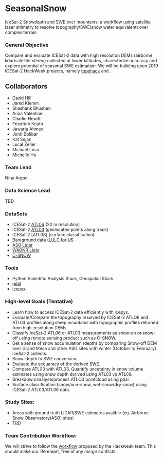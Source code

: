 # SeasonalSnow
IceSat-2 Snowdepth and SWE over mountains: a workflow using satellite laser altimetry to resolve topography/SWE(snow water equivalent) over complex terrain.

### General Objective
Compare and evaluate ICESat-2 data with high resolution DEMs (airborne lidar/satellite stereo) collected at lower latitudes, charecterize accuracy and explore potential of seasonal SWE estimation. We will be building upon 2019 ICESat-2 HackWeek projects, namely [topohack](https://github.com/ICESAT-2HackWeek/topohack) and []().

## Collaborators
- David Hill
- Jared Klemm
- Shashank Bhushan
- Anna Valentine
- Charlie Hewitt
- Friedrich Knuth
- Jawaria Ahmad
- Jordi Bolibar
- Kat Sejan
- Lucal Zeller
- Michael Loso
- Michelle Hu

### Team Lead 
Nina Argon

### Data Science Lead
TBD 

### DataSets
- ICESat-2 [ATL06](https://nsidc.org/data/atl06?qt-data_set_tabs=3#qt-data_set_tabs) (20 m resolution)
- ICESat-2 [ATL03](https://nsidc.org/data/atl03) (geolocated points along track)
- ICESat-2 [ATL08] (surface classification)
- Bareground data ([LULC for US](https://www.mrlc.gov/data/legends/national-land-cover-database-2011-nlcd2011-legend) 
- [ASO Lidar](https://nsidc.org/data/aso)
- [WADNR Lidar](http://lidarportal.dnr.wa.gov/)
- [C-SNOW](https://ees.kuleuven.be/apps/project-c-snow-data/)

### Tools
- Python Scientific Analysis Stack, Geospatial Stack
- [pdal](https://pdal.io/)
- [icepyx](https://github.com/icesat2py/icepyx)

### High-level Goals (Tentative)
- Learn how to access ICESat-2 data efficiently with icepyx.
- Evaluate/Compare the topography resolved by ICESat-2 ATLO6 and ATL03 profiles along steep mountains with topographic profiles returned from high-resolution DEMs.
- Classify IceSat-2 ATL06 or ATL03 measurements as snow-on or snow-off using remote sensing product such as C-SNOW.
- Get a sense of snow accumulation (depth) by comparing Snow-off DEM over Grand Mesa and other ASO sites with winter (October to February) IceSat-2 collects.
- Snow-depth to SWE conversion.
- Evaluate the accuaracy of the derived SWE.
- Compare ATL03 with ATL06. Quantify uncetainty in snow volume estimates using snow depth derived using ATL03 vs ATL06.
- Breakdown/analyse/process ATLO3 pointcloud using pdal.
- Surface classification (snow/non-snow, wet-snow/dry snow) using ICESat-2 ATL03/ATL06 data.

### Study Sites:
- Areas with ground truth LiDAR/SWE estimates avalible (eg. Airborne Snow Observatory(ASO) sites)
- TBD

### Team Contribution Workflow:
We will strive to follow the [workflow](https://icesat-2hackweek.github.io/learning-resources/projects/example_workflow/) proposed by the Hackweek team. This should make our life easier, free of any *merge* conflicts.
